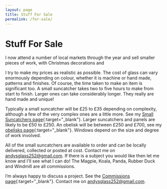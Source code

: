```yaml
---
layout: page
title: Stuff For Sale
permalink: /for-sale/
---
```


# Stuff For Sale

<!---{: .notice }
New shop under construction. Please check back soon.--->

I now attend a number of local markets through the year and sell smaller pieces of work, with Christmas decorations and 

I try to make my prices as realistic as possible. The cost of glass can vary enormously depending on colour, whether it is machine or hand made, patterns and finishes. Of course, the time taken to make an item is significant too. A small suncatcher takes two to five hours to make from start to finish. Larger ones can take considerably longer. They really are hand made and unique!

Typically a small suncatcher will be £25 to £35 depending on complexity, although a few of the very complex ones are a little more. See my [Small Suncatchers page](https://andy.merckel.uk/suncatchers/small.html){:target="_blank"}. Larger suncatchers and panels are likely to be £50 to £250. An obelisk will be between £250 and £700, see my [obelisks page](https://andy.merckel.uk/obelisks/){:target="_blank"}. Windows depend on the size and degree of work involved.

All of the small suncatchers are available to order and can be locally delivered, collected or posted at cost. Contact me on [andysglass252@gmail.com](mailto:andysglass252@gmail.com). If there is a subject you would like then let me know and I'll see what I can do! The Magpie, Koala, Panda, Rubber Duck and Windmill are all commissions.

I’m always happy to discuss a project. See the [Commissions page](https://andy.merckel.uk/commissions/){:target="_blank"}. Contact me on [andysglass252@gmail.com](mailto:andysglass252@gmail.com). 

